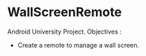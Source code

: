 # WallScreenRemote

Android University Project.
Objectives :
- Create a remote to manage a wall screen. 
